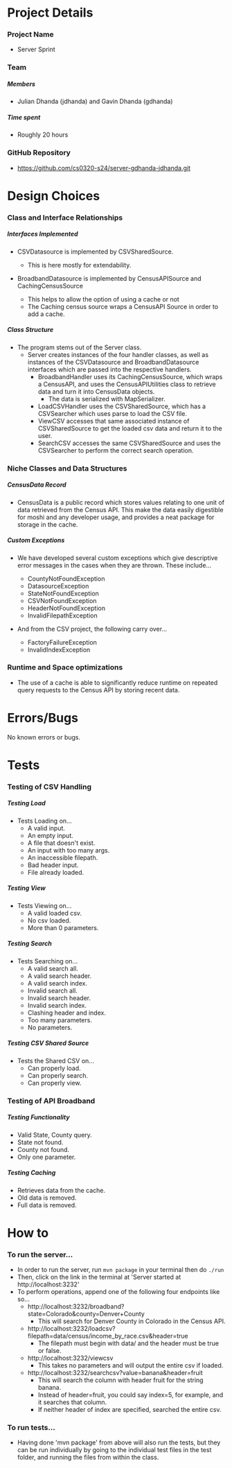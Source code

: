 # Project Details
### Project Name
- Server Sprint

### Team
##### Members
- Julian Dhanda (jdhanda) and Gavin Dhanda (gdhanda)

##### Time spent
- Roughly 20 hours

### GitHub Repository
- https://github.com/cs0320-s24/server-gdhanda-jdhanda.git

# Design Choices
### Class and Interface Relationships
##### Interfaces Implemented
- CSVDatasource is implemented by CSVSharedSource.
  - This is here mostly for extendability.

- BroadbandDatasource is implemented by CensusAPISource and CachingCensusSource
  - This helps to allow the option of using a cache or not
  - The Caching census source wraps a CensusAPI Source in order to add a cache. 

##### Class Structure
- The program stems out of the Server class.
  - Server creates instances of the four handler classes, as well as instances of 
  the CSVDatasource and BroadbandDatasource interfaces which are passed into the
  respective handlers.
    - BroadbandHandler uses its CachingCensusSource, which wraps a CensusAPI, and uses
    the CensusAPIUtilities class to retrieve data and turn it into CensusData objects.
      - The data is serialized with MapSerializer.
    - LoadCSVHandler uses the CSVSharedSource, which has a CSVSearcher which uses parse
    to load the CSV file.
    - ViewCSV accesses that same associated instance of CSVSharedSource to get the loaded
    csv data and return it to the user.
    - SearchCSV accesses the same CSVSharedSource and uses the CSVSearcher to perform
    the correct search operation.

### Niche Classes and Data Structures
##### CensusData Record
- CensusData is a public record which stores values relating to one unit of data
retrieved from the Census API. This make the data easily digestible for moshi and 
any developer usage, and provides a neat package for storage in the cache.

##### Custom Exceptions
- We have developed several custom exceptions which give descriptive error messages
in the cases when they are thrown. These include...
  - CountyNotFoundException
  - DatasourceException
  - StateNotFoundException
  - CSVNotFoundException
  - HeaderNotFoundException
  - InvalidFilepathException

- And from the CSV project, the following carry over...
  - FactoryFailureException
  - InvalidIndexException

### Runtime and Space optimizations
- The use of a cache is able to significantly reduce runtime on repeated query
requests to the Census API by storing recent data.

# Errors/Bugs
No known errors or bugs.

# Tests
### Testing of CSV Handling
##### Testing Load
- Tests Loading on...
  - A valid input.
  - An empty input.
  - A file that doesn't exist.
  - An input with too many args.
  - An inaccessible filepath.
  - Bad header input.
  - File already loaded.

##### Testing View
- Tests Viewing on...
  - A valid loaded csv.
  - No csv loaded.
  - More than 0 parameters.

##### Testing Search
- Tests Searching on...
  - A valid search all.
  - A valid search header.
  - A valid search index.
  - Invalid search all.
  - Invalid search header.
  - Invalid search index.
  - Clashing header and index.
  - Too many parameters.
  - No parameters.

##### Testing CSV Shared Source
- Tests the Shared CSV on...
  - Can properly load.
  - Can properly search.
  - Can properly view.

### Testing of API Broadband
##### Testing Functionality
- Valid State, County query.
- State not found.
- County not found.
- Only one parameter.

##### Testing Caching
- Retrieves data from the cache.
- Old data is removed.
- Full data is removed.

# How to
### To run the server...
- In order to run the server, run `mvn package` in your terminal then do `./run`
- Then, click on the link in the terminal at 'Server started at http://localhost:3232'
- To perform operations, append one of the following four endpoints like so...
  - http://localhost:3232/broadband?state=Colorado&county=Denver+County
    - This will search for Denver County in Colorado in the Census API.
  - http://localhost:3232/loadcsv?filepath=data/census/income_by_race.csv&header=true
    - The filepath must begin with data/ and the header must be true or false.
  - http://localhost:3232/viewcsv
    - This takes no parameters and will output the entire csv if loaded.
  - http://localhost:3232/searchcsv?value=banana&header=fruit
    - This will search the column with header fruit for the string banana.
    - Instead of header=fruit, you could say index=5, for example, and it searches that column.
    - If neither header of index are specified, searched the entire csv.

### To run tests...
- Having done 'mvn package' from above will also run the tests, but they can be run
individually by going to the individual test files in the test folder, and running the files
from within the class.



